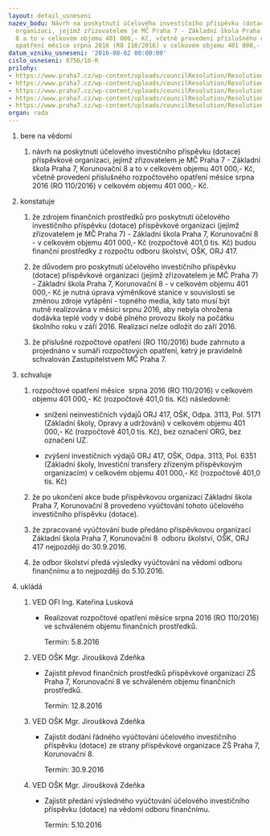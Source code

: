 ```yaml
---
layout: detail_usneseni
nazev_bodu: Návrh na poskytnutí účelového investičního příspěvku (dotace) příspěvkové
  organizaci, jejímž zřizovatelem je MČ Praha 7 - Základní škola Praha 7, Korunovační
  8 a to v celkovém objemu 401 000,- Kč, včetně provedení příslušného rozpočtového
  opatření měsíce srpna 2016 (RO 110/2016) v celkovém objemu 401 000,- Kč.
datum_vzniku_usneseni: '2016-08-02 00:00:00'
cislo_usneseni: 0756/16-R
prilohy:
- https://www.praha7.cz/wp-content/uploads/councilResolution/Resolutions/28033/export/Duvodovazprava~87698.docx
- https://www.praha7.cz/wp-content/uploads/councilResolution/Resolutions/28033/export/IS_OSK_pozadaveknarozpoctoveopatreni~87697.pdf
- https://www.praha7.cz/wp-content/uploads/councilResolution/Resolutions/28033/export/Zadost_ZSKorunovacni~87696.pdf
- https://www.praha7.cz/wp-content/uploads/councilResolution/Resolutions/28033/export/KontrolnisestavaGinis_3113_5171_zdroj~87695.pdf
- https://www.praha7.cz/wp-content/uploads/councilResolution/Resolutions/28033/export/export~298161.pdf
organ: rada
---
```

<OL class=urzList_view id=urzList>
<LI class=urzClass1><SPAN name="1">bere na vědomí</SPAN> 
<OL class=urzOlClass>
<LI class=urzClass2 style="TEXT-ALIGN: left"><SPAN>
<P>návrh na poskytnutí účelového investičního příspěvku&nbsp;(dotace) příspěvkové organizaci, jejímž zřizovatelem je MČ Praha 7 - Základní škola Praha 7, Korunovační 8 a to&nbsp;v celkovém objemu 401 000,- Kč, včetně provedení příslušného rozpočtového opatření měsíce&nbsp;srpna 2016 (RO 110/2016) v celkovém objemu 401 000,- Kč.</P></SPAN></LI></OL></LI>
<LI class=urzClass1><SPAN name="6">konstatuje</SPAN> 
<OL class=urzOlClass>
<LI class=urzClass2 style="TEXT-ALIGN: left"><SPAN>
<P>že zdrojem finančních prostředků pro poskytnutí účelového investičního příspěvku&nbsp;(dotace) příspěvkové organizaci (jejímž zřizovatelem je MČ Praha 7) -&nbsp;Základní škola Praha 7, Korunovační 8 - v celkovém objemu 401 000,- Kč (rozpočtově 401,0 tis. Kč) budou finanční prostředky z rozpočtu odboru školství, OŠK, ORJ 417.</P></SPAN></LI>
<LI class=urzClass2 style="TEXT-ALIGN: left"><SPAN>
<P>že důvodem pro poskytnutí&nbsp;účelového investičního příspěvku (dotace) příspěvkové organizaci (jejímž zřizovatelem je MČ Praha 7) - Základní škola Praha 7, Korunovační 8 -&nbsp;v celkovém objemu 401 000,- Kč je nutná úprava výměníkové stanice v souvislosti se změnou zdroje vytápění -&nbsp;topného media, kdy tato&nbsp;musí být nutně&nbsp;realizována v měsíci srpnu 2016, aby nebyla ohrožena dodávka teplé vody v době plného provozu školy na počátku školního roku v září 2016. Realizaci nelze odložit do září 2016.</P></SPAN></LI>
<LI class=urzClass2 style="TEXT-ALIGN: left"><SPAN>
<P>že příslušné rozpočtové opatření (RO 110/2016) bude zahrnuto a projednáno v sumáři rozpočtových opatření, ketrý je pravidelně schvalován Zastupitelstvem MČ Praha 7.</P></SPAN></LI></OL></LI>
<LI class=urzClass1><SPAN name="24">schvaluje</SPAN> 
<OL class=urzOlClass>
<LI class=urzClass2 style="TEXT-ALIGN: left"><SPAN>
<P>rozpočtové opatření měsíce &nbsp;srpna 2016 (RO 110/2016) v celkovém objemu 401 000,- Kč (rozpočtově 401,0 tis. Kč) následovně:</P></SPAN>
<UL class=urzUlClass>
<LI class=urzClass3 style="TEXT-ALIGN: left"><SPAN>
<P>snížení neinvestičních výdajů ORJ 417, OŠK, Odpa. 3113, Pol. 5171 (Základní školy, Opravy a udržování) v celkovém objemu 401 000,- Kč (rozpočtově 401,0 tis. Kč), bez označení ORG, bez označení UZ.</P></SPAN></LI>
<LI class=urzClass3 style="TEXT-ALIGN: left"><SPAN>
<P>zvýšení investičních výdajů ORJ 417, OŠK, Odpa. 3113, Pol. 6351 (Základní školy, Investiční transfery zřízeným příspěvkovým organizacím) v celkovém objemu 401 000,- Kč (rozpočtově 401,0 tis. Kč)</P></SPAN></LI></UL></LI>
<LI class=urzClass2 style="TEXT-ALIGN: left"><SPAN>
<P>že po ukončení akce bude&nbsp;příspěvkovou organizací Základní škola Praha 7, Korunovační 8&nbsp;provedeno vyúčtování tohoto účelového investičního příspěvku (dotace).&nbsp;</P></SPAN></LI>
<LI class=urzClass2 style="TEXT-ALIGN: left"><SPAN>
<P>že zpracované vyúčtování bude předáno příspěvkovou organizací Základní škola Praha 7, Korunovační 8 &nbsp;odboru školství, OŠK, ORJ 417 nejpozději do 30.9.2016.</P></SPAN></LI>
<LI class=urzClass2 style="TEXT-ALIGN: left"><SPAN>
<P>že odbor školství předá výsledky vyúčtování na vědomí odboru finančnímu a to nejpozději do 5.10.2016.</P></SPAN></LI></OL></LI>
<LI class=urzClass1 id=urzUkoly><SPAN name="1">ukládá</SPAN>
<OL class=urzOlClass>
<LI class=urzClass2><SPAN>
<P>VED OFI Ing. Kateřina Lusková</P></SPAN>
<UL class=urzUlClass>
<LI class=urzClass3><SPAN>
<P>Realizovat rozpočtové opatření měsíce srpna 2016 (RO 110/2016) ve schváleném objemu finančních prostředků.</P></SPAN><SPAN class=urzUkolTermin>Termín:&nbsp;5.8.2016</SPAN></LI></UL></LI>
<LI class=urzClass2><SPAN>
<P>VED OŠK Mgr. Jiroušková Zdeňka</P></SPAN>
<UL class=urzUlClass>
<LI class=urzClass3><SPAN>
<P>Zajistit převod finančních prostředků příspěvkové organizaci ZŠ Praha 7, Korunovační 8 ve schváleném objemu finančních prostředků.</P></SPAN><SPAN class=urzUkolTermin>Termín:&nbsp;12.8.2016</SPAN></LI></UL></LI>
<LI class=urzClass2><SPAN>
<P>VED OŠK Mgr. Jiroušková Zdeňka</P></SPAN>
<UL class=urzUlClass>
<LI class=urzClass3><SPAN>
<P>Zajistit dodání řádného vyúčtování účelového investičního příspěvku (dotace) ze strany příspěvkové organizace ZŠ Praha 7, Korunovační 8.</P></SPAN><SPAN class=urzUkolTermin>Termín:&nbsp;30.9.2016</SPAN></LI></UL></LI>
<LI class=urzClass2><SPAN>
<P>VED OŠK Mgr. Jiroušková Zdeňka</P></SPAN>
<UL class=urzUlClass>
<LI class=urzClass3><SPAN>
<P>Zajistit předání výsledného vyúčtování účelového investičního příspěvku (dotace) na vědomí odboru finančnímu.</P></SPAN><SPAN class=urzUkolTermin>Termín:&nbsp;5.10.2016</SPAN></LI></UL></LI></OL></LI></OL>